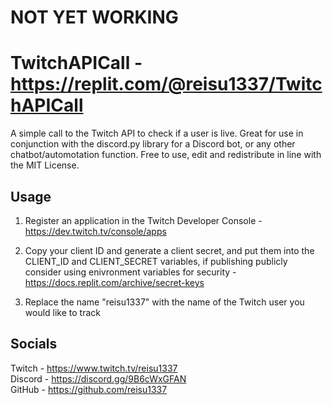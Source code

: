 # NOT YET WORKING


# TwitchAPICall - https://replit.com/@reisu1337/TwitchAPICall
A simple call to the Twitch API to check if a user is live. Great for use in conjunction with the discord.py library for a Discord bot, or any other chatbot/automotation function.
Free to use, edit and redistribute in line with the MIT License.  
## Usage
1) Register an application in the Twitch Developer Console - https://dev.twitch.tv/console/apps  

2) Copy your client ID and generate a client secret, and put them into the CLIENT_ID and CLIENT_SECRET variables, if publishing publicly consider using enivronment variables for security - https://docs.replit.com/archive/secret-keys  

3) Replace the name "reisu1337" with the name of the Twitch user you would like to track  

## Socials
Twitch - https://www.twitch.tv/reisu1337  
Discord - https://discord.gg/9B6cWxGFAN  
GitHub - https://github.com/reisu1337
